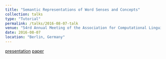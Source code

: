 ```yaml
---
title: "Semantic Representations of Word Senses and Concepts"
collection: talks
type: "Tutorial"
permalink: /talks/2016-08-07-talk
venue: "54rd Annual Meeting of the Association for Computational Linguistics (ACL 2016)"
date: 2016-08-07
location: "Berlin, Germany"
---
```


[presentation](https://josecamachocollados.com/slides/Slides_ACL16Tutorial_SemanticRepresentation.pdf) [paper](https://aclanthology.org/P16-5004/)
